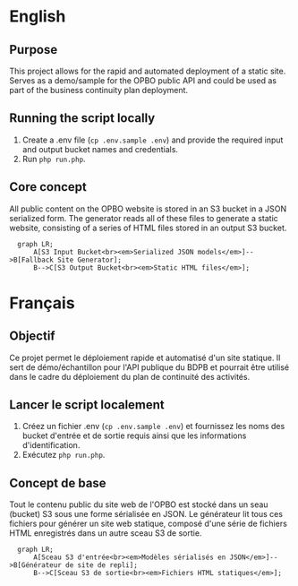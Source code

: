 # English

## Purpose

This project allows for the rapid and automated deployment of a static site. Serves as a demo/sample for the OPBO public API and could be used as part of the business continuity plan deployment.

## Running the script locally

1. Create a .env file (`cp .env.sample .env`) and provide the required input and output bucket names and credentials.
2. Run `php run.php`.

## Core concept

All public content on the OPBO website is stored in an S3 bucket in a JSON serialized form. The generator reads all of these files to generate a static website, consisting of a series of HTML files stored in an output S3 bucket.

```mermaid
  graph LR;
      A[S3 Input Bucket<br><em>Serialized JSON models</em>]-->B[Fallback Site Generator];
      B-->C[S3 Output Bucket<br><em>Static HTML files</em>];
```



# Français

## Objectif

Ce projet permet le déploiement rapide et automatisé d'un site statique. Il sert de démo/échantillon pour l'API publique du BDPB et pourrait être utilisé dans le cadre du déploiement du plan de continuité des activités.

## Lancer le script localement

1. Créez un fichier .env (`cp .env.sample .env`) et fournissez les noms des bucket d'entrée et de sortie requis ainsi que les informations d'identification.
2. Exécutez `php run.php`.

## Concept de base

Tout le contenu public du site web de l'OPBO est stocké dans un seau (bucket) S3 sous une forme sérialisée en JSON. Le générateur lit tous ces fichiers pour générer un site web statique, composé d'une série de fichiers HTML enregistrés dans un autre sceau S3 de sortie.

```mermaid
  graph LR;
      A[Sceau S3 d'entrée<br><em>Modèles sérialisés en JSON</em>]-->B[Générateur de site de repli];
      B-->C[Sceau S3 de sortie<br><em>Fichiers HTML statiques</em>];
      
```
